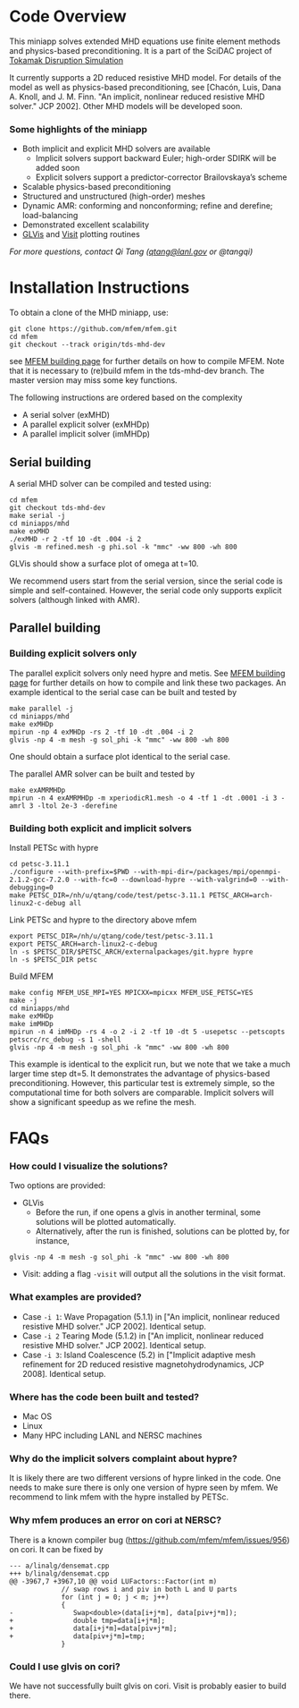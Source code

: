 # Code Overview

This miniapp solves extended MHD equations use finite element methods and physics-based 
preconditioning. It is a part of the SciDAC project of [Tokamak Disruption Simulation](https://www.scidac.gov/projects/2018/fusion-energy-sciences/tokamak-disruption-simulation.html)

It currently supports a 2D reduced resistive MHD model. For details of the model as well as physics-based
preconditioning, see [Chacón, Luis, Dana A. Knoll, and J. M. Finn. "An implicit, nonlinear reduced resistive MHD solver." JCP 2002].
Other MHD models will be developed soon.

### Some highlights of the miniapp
* Both implicit and explicit MHD solvers are available
  * Implicit solvers support backward Euler; high-order SDIRK will be added soon
  * Explicit solvers support a predictor-corrector Brailovskaya’s scheme
* Scalable physics-based preconditioning
* Structured and unstructured (high-order) meshes
* Dynamic AMR: conforming and nonconforming; refine and derefine; load-balancing
* Demonstrated excellent scalability
* [GLVis](https://glvis.org) and [Visit](https://wci.llnl.gov/simulation/computer-codes/visit/) plotting routines

*For more questions, contact Qi Tang (qtang@lanl.gov or @tangqi)*

# Installation Instructions

To obtain a clone of the MHD miniapp, use:

    git clone https://github.com/mfem/mfem.git
    cd mfem
    git checkout --track origin/tds-mhd-dev

see [MFEM building page](https://mfem.org/building) for further details on how to compile MFEM.
Note that it is necessary to (re)build mfem in the tds-mhd-dev branch.
The master version may miss some key functions.

The following instructions are ordered based on the complexity 
* A serial solver (exMHD)
* A parallel explicit solver (exMHDp)
* A parallel implicit solver (imMHDp)

## Serial building

A serial MHD solver can be compiled and tested using:
```
cd mfem
git checkout tds-mhd-dev
make serial -j
cd miniapps/mhd
make exMHD
./exMHD -r 2 -tf 10 -dt .004 -i 2
glvis -m refined.mesh -g phi.sol -k "mmc" -ww 800 -wh 800
```
GLVis should show a surface plot of omega at t=10.

We recommend users start from the serial version,
since the serial code is simple and self-contained.
However, the serial code only supports explicit solvers (although linked with AMR).


## Parallel building



### Building explicit solvers only
The parallel explicit solvers only need hypre and metis. 
See [MFEM building page](https://mfem.org/building) for further details on how to compile and link these two packages. An example identical to the serial case can be built and tested by
```
make parallel -j
cd miniapps/mhd
make exMHDp
mpirun -np 4 exMHDp -rs 2 -tf 10 -dt .004 -i 2
glvis -np 4 -m mesh -g sol_phi -k "mmc" -ww 800 -wh 800
```
One should obtain a surface plot identical to the serial case.

The parallel AMR solver can be built and tested by
```
make exAMRMHDp
mpirun -n 4 exAMRMHDp -m xperiodicR1.mesh -o 4 -tf 1 -dt .0001 -i 3 -amrl 3 -ltol 2e-3 -derefine
```

### Building both explicit and implicit solvers
Install PETSc with hypre
```
cd petsc-3.11.1
./configure --with-prefix=$PWD --with-mpi-dir=/packages/mpi/openmpi-2.1.2-gcc-7.2.0 --with-fc=0 --download-hypre --with-valgrind=0 --with-debugging=0
make PETSC_DIR=/nh/u/qtang/code/test/petsc-3.11.1 PETSC_ARCH=arch-linux2-c-debug all
```
Link PETSc and hypre to the directory above mfem
```
export PETSC_DIR=/nh/u/qtang/code/test/petsc-3.11.1
export PETSC_ARCH=arch-linux2-c-debug
ln -s $PETSC_DIR/$PETSC_ARCH/externalpackages/git.hypre hypre
ln -s $PETSC_DIR petsc
```
Build MFEM
```
make config MFEM_USE_MPI=YES MPICXX=mpicxx MFEM_USE_PETSC=YES
make -j
cd miniapps/mhd
make exMHDp
make imMHDp
mpirun -n 4 imMHDp -rs 4 -o 2 -i 2 -tf 10 -dt 5 -usepetsc --petscopts petscrc/rc_debug -s 1 -shell
glvis -np 4 -m mesh -g sol_phi -k "mmc" -ww 800 -wh 800
```
This example is identical to the explicit run, but we note that we take a much larger time step dt=5. It demonstrates the advantage of physics-based preconditioning.
However, this particular test is extremely simple, so the computational time for both solvers are comparable. 
Implicit solvers will show a significant speedup as we refine the mesh.

# FAQs

### How could I visualize the solutions?
Two options are provided:
* GLVis
  * Before the run, if one opens a glvis in another terminal, some solutions will be plotted automatically.
  * Alternatively, after the run is finished,  solutions can be plotted by, for instance, 
```
glvis -np 4 -m mesh -g sol_phi -k "mmc" -ww 800 -wh 800
```
* Visit: 
  adding a flag `-visit` will output all the solutions in the visit format.


### What examples are provided?
* Case `-i 1`: Wave Propagation (5.1.1) in ["An implicit, nonlinear reduced resistive MHD solver." JCP 2002]. Identical setup.
* Case `-i 2` Tearing Mode (5.1.2) in ["An implicit, nonlinear reduced resistive MHD solver." JCP 2002]. Identical setup.
* Case `-i 3`: Island Coalescence (5.2) in ["Implicit adaptive mesh refinement for 2D reduced resistive magnetohydrodynamics, JCP 2008]. Identical setup.

### Where has the code been built and tested?
* Mac OS
* Linux 
* Many HPC including LANL and NERSC machines

### Why do the implicit solvers complaint about hypre? 
It is likely there are two different versions of hypre linked in the code.
One needs to make sure there is only one version of hypre seen by mfem.
We recommend to link mfem with the hypre installed by PETSc.



### Why mfem produces an error on cori at NERSC?
There is a known compiler bug (https://github.com/mfem/mfem/issues/956) on cori. It can be fixed by
```
--- a/linalg/densemat.cpp
+++ b/linalg/densemat.cpp
@@ -3967,7 +3967,10 @@ void LUFactors::Factor(int m)
             // swap rows i and piv in both L and U parts
             for (int j = 0; j < m; j++)
             {
-               Swap<double>(data[i+j*m], data[piv+j*m]);
+               double tmp=data[i+j*m];
+               data[i+j*m]=data[piv+j*m];
+               data[piv+j*m]=tmp;
             }
```

### Could I use glvis on cori?

We have not successfully built glvis on cori. 
Visit is probably easier to build there.



